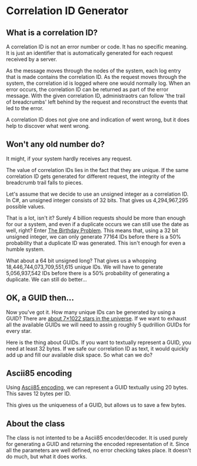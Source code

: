 # Correlation ID Generator

## What is a correlation ID?
A correlation ID is not an error number or code. It has no specific meaning. It is just an identifier that is automatically generated for each request received by a server.

As the message moves through the nodes of the system, each log entry that is made contains the correlation ID. As the request moves through the system, the correlation id is logged where one would normally log. When an error occurs, the correlation ID can be returned as part of the error message. With the given correlation ID, administraotrs can follow 'the trail of breadcrumbs' left behind by the request and reconstruct the events that led to the error.

A correlation ID does not give one and indication of went wrong, but it does help to discover what went wrong.

## Won't any old number do?
It might, if your system hardly receives any request.

The value of correlation IDs lies in the fact that they are unique. If the same correlation ID gets generated for different request, the integrity of the breadcrumb trail falls to pieces.

Let's assume that we decide to use an unsigned integer as a correlation ID. In C#, an unsigned integer consists of 32 bits. That gives us 4,294,967,295 possible values.

That is a lot, isn't it? Surely 4 billion requests should be more than enough for our a system, and even if a duplicate occurs we can still use the date as well, right?
Enter [The Birthday Problem](https://en.wikipedia.org/wiki/Birthday_problem). This means that, using a 32 bit unsigned integer, we can only generate 77164 IDs before there is a 50% probability that a duplicate ID was generated. This isn't enough for even a humble system.

What about a 64 bit unsigned long? That gives us a whopping 18,446,744,073,709,551,615 unique IDs. We will have to generate 5,056,937,542 IDs before there is a 50% probability of generating a duplicate. We can still do better...

## OK, a GUID then...
Now you've got it. How many unique IDs can be generated by using a GUID? There are [about 7×1022 stars in the universe](https://en.wikipedia.org/wiki/Observable_universe#Matter_content). If we want to exhaust all the available GUIDs we will need to assin g roughly 5 qudrillion GUIDs for every star.

Here is the thing about GUIDs. If you want to textually represent a GUID, you need at least 32 bytes. If we safe our correlation ID as text, it would quickly add up and fill our available disk space. So what can we do?

## Ascii85 encoding
Using [Ascii85 encoding](https://en.wikipedia.org/wiki/Ascii85), we can represent a GUID textually using 20 bytes. This saves 12 bytes per ID.

This gives us the uniqueness of a GUID, but allows us to save a few bytes.

## About the class
The class is not intented to be a Ascii85 encoder/decoder. It is used purely for generating a GUID and returning the encoded representation of it. Since all the parameters are well defined, no error checking takes place. It doesn't do much, but what it does works.
